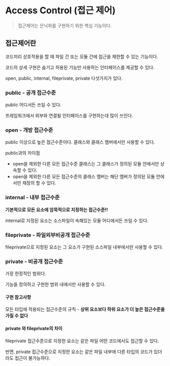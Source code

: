 # Access Control (접근 제어)

> 접근제어는 은닉화를 구현하기 위한 핵심 기능이다.

## 접근제어란

코드끼리 상호작용을 할 때 파일 간 또는 모듈 간에 접근을 제한할 수 있는 기능이다.

코드의 상세 구현은 숨기고 허용된 기능만 사용하는 인터페이스를 제공할 수 있다.

open, public, internal, fileprivate, private 다섯가지가 있다.



### public - 공개 접근수준

public 어디서든 쓰일 수 있다.

프레임워크에서 외부와 연결될 인터페이스를 구현하는데 많이 쓰인다.



### open - 개방 접근수준

public 이상으로 높은 접근수준이다. 클래스와 클래스 멤버에서만 사용할 수 있다.

public과의 차이점

- open을 제외한 다른 모든 접근수준 클래스는 그 클래스가 정의된 모듈 안에서만 상속할 수 있다.
- open을 제외한 다른 모든 접근수준의 클래스 멤버는 해단 멤버가 정의된 모듈 안에서만 재정의 할 수 있다.



### internal - 내부 접근수준

**기본적으로 모든 요소에 암묵적으로 지정하는 접근수준!!**

internal로 지정된 요소는 소스파일이 속해있는 모듈 어디에서든 쓰일 수 있다.



### fileprivate - 파일외부비공개 접근수준

fileprivate으로 지정된 요소는 그 요소가 구현된 소스파일 내부에서만 사용할 수 있다.



### private - 비공개 접근수준

가장 한정적인 범위다.

기능을 정의하고 구현한 범위 내에서만 사용할 수 있다.



#### 구현 참고사항

모든 타입에 적용되는 접근수준의 규칙 - **상위 요소보다 하위 요소가 더 높은 접근수준을 가질 수 없다**



#### private 와 fileprivate의 차이

fileprivate 접근수준으로 지정한 요소는 같은 파일 어떤 코드에서도 접근할 수 있다.

반면, private 접근수준으로 지정한 요소는 같은 파일 내부에 다른 타입의 코드가 있더라도 접근이 불가능하다.
